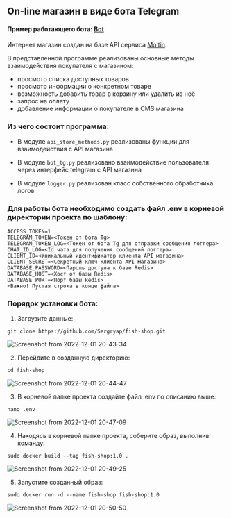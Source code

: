 ## On-line магазин в виде бота Telegram
#### Пример работающего бота: [Bot](https://t.me/fish_sergryap_bot) 
Интернет магазин создан на базе API сервиса [Moltin](https://www.moltin.com/).

В представленной программе реализованы основные методы взаимодействия покупателя с магазином:

* просмотр списка доступных товаров
* просмотр информации о конкретном товаре
* возможность добавить товар в корзину или удалить из неё
* запрос на оплату
* добавление информации о покупателе в CMS магазина

### Из чего состоит программа:

* В модуле `api_store_methods.py` реализованы функции для взаимодействия с API магазина

* В модуле `bot_tg.py` реализовано взаимодействие пользователя через интерфейс telegram с API магазина

* В модуле `logger.py` реализован класс собственного обработчика логов


### Для работы бота необходимо создать файл .env в корневой директории проекта по шаблону:

```
ACCESS_TOKEN=1
TELEGRAM_TOKEN=<Токен от бота Tg>
TELEGRAM_TOKEN_LOG=<Токен от бота Tg для отправки сообщения логгера>
CHAT_ID_LOG=<Id чата для получения сообщений логгера>
CLIENT_ID=<Уникальный идентификатор клиента API магазина>
CLIENT_SECRET=<Секретный ключ клиента API магазина>
DATABASE_PASSWORD=<Пароль доступа к базе Redis>
DATABASE_HOST=<Хост от базы Redis>
DATABASE_PORT=<Порт базы Redis>
<Важно! Пустая строка в конце файла>
```

### Порядок установки бота:

1. Загрузите данные:

```
git clone https://github.com/Sergryap/fish-shop.git
```
![Screenshot from 2022-12-01 20-43-34](https://user-images.githubusercontent.com/99894266/205098423-0c6f9745-be6c-4e60-8322-71b292d5c9df.png)

2. Перейдите в созданную директорию:

```
cd fish-shop
```
![Screenshot from 2022-12-01 20-44-47](https://user-images.githubusercontent.com/99894266/205098557-58566d96-f64a-47cb-87b1-f796ca478dcf.png)

3. В корневой папке проекта создайте файл .env по описанию выше:

```
nano .env
```
![Screenshot from 2022-12-01 20-47-09](https://user-images.githubusercontent.com/99894266/205098658-142d043d-af4c-4f3f-a418-33ae3045142e.png)


4. Находясь в корневой папке проекта, соберите образ, выполнив команду:

```
sudo docker build --tag fish-shop:1.0 .
```
![Screenshot from 2022-12-01 20-49-25](https://user-images.githubusercontent.com/99894266/205098769-7d2562b5-3cb8-4aec-93e3-0c6436055c44.png)

5. Запустите созданный образ:

```
sudo docker run -d --name fish-shop fish-shop:1.0
```
![Screenshot from 2022-12-01 20-50-50](https://user-images.githubusercontent.com/99894266/205098857-fe945673-459d-4a38-ac8c-36b26c9b509e.png)
